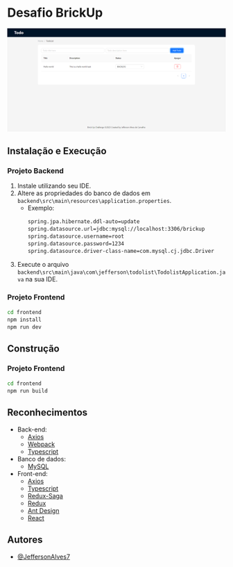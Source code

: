 # Desafio BrickUp

![Alt text](app-page.png?raw=true "Título")

## Instalação e Execução

### Projeto Backend

1. Instale utilizando seu IDE.
2. Altere as propriedades do banco de dados em `backend\src\main\resources\application.properties`.
   - Exemplo:
     ```bash
     spring.jpa.hibernate.ddl-auto=update
     spring.datasource.url=jdbc:mysql://localhost:3306/brickup
     spring.datasource.username=root
     spring.datasource.password=1234
     spring.datasource.driver-class-name=com.mysql.cj.jdbc.Driver
     ```
3. Execute o arquivo `backend\src\main\java\com\jefferson\todolist\TodolistApplication.java` na sua IDE.

### Projeto Frontend

```bash
cd frontend
npm install
npm run dev
```

## Construção

### Projeto Frontend

```bash
cd frontend
npm run build
```

## Reconhecimentos

- Back-end:
  - [Axios](https://axios-http.com/docs/intro)
  - [Webpack](https://webpack.js.org/concepts/)
  - [Typescript](https://www.typescriptlang.org/docs/)
- Banco de dados:
  - [MySQL](https://dev.mysql.com/doc/)
- Front-end:
  - [Axios](https://axios-http.com/docs/intro)
  - [Typescript](https://www.typescriptlang.org/docs/)
  - [Redux-Saga](https://redux-saga.js.org/docs/introduction/GettingStarted/)
  - [Redux](https://redux.js.org/introduction/getting-started)
  - [Ant Design](https://ant.design/components/overview)
  - [React](https://react.dev/learn)

## Autores

- [@JeffersonAlves7](https://www.github.com/JeffersonAlves7)
